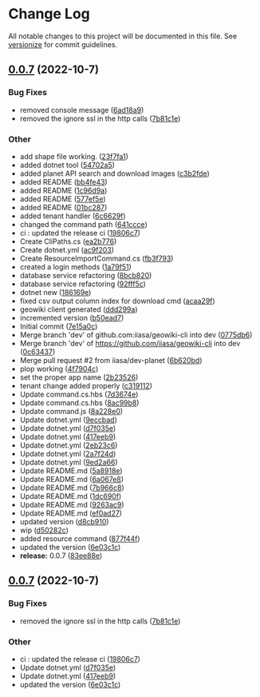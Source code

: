 # Change Log

All notable changes to this project will be documented in this file. See [versionize](https://github.com/versionize/versionize) for commit guidelines.

<a name="0.0.7"></a>
## [0.0.7](https://www.github.com/iiasa/geowiki-cli/releases/tag/v0.0.7) (2022-10-7)

### Bug Fixes

* removed console message ([6ad18a9](https://www.github.com/iiasa/geowiki-cli/commit/6ad18a97ed66d1d8de77c1c0970e87f31f16c517))
* removed the ignore ssl in the http calls ([7b81c1e](https://www.github.com/iiasa/geowiki-cli/commit/7b81c1ec7645327c785b4b97c00a98b9bbfb298c))

### Other

* add shape file working. ([23f7fa1](https://www.github.com/iiasa/geowiki-cli/commit/23f7fa114314a27eac1371a579555fd02ea5fb81))
* added dotnet tool ([54702a5](https://www.github.com/iiasa/geowiki-cli/commit/54702a50e323732fa3166445d216f37714e6a47c))
* added planet API search and download images ([c3b2fde](https://www.github.com/iiasa/geowiki-cli/commit/c3b2fde5fd1cd87067b63aec06722ed9b3e8ee92))
* added README ([bb4fe43](https://www.github.com/iiasa/geowiki-cli/commit/bb4fe437c96942aeef891fd6e31d65f22e93b5c1))
* added README ([1c96d9a](https://www.github.com/iiasa/geowiki-cli/commit/1c96d9a22f4536e86dbb01286a8ac149d49644d7))
* added README ([577ef5e](https://www.github.com/iiasa/geowiki-cli/commit/577ef5e8f814ae1379c7e743173a446e53f9cea1))
* added README ([01bc287](https://www.github.com/iiasa/geowiki-cli/commit/01bc2872f8cfac8aefbe63a915ee35b80660e840))
* added tenant handler ([6c6629f](https://www.github.com/iiasa/geowiki-cli/commit/6c6629f7b8ea6afd6d65bb31b466ef0db1414039))
* changed the command path ([641ccce](https://www.github.com/iiasa/geowiki-cli/commit/641ccce556971d7d07fd3bc394266ba9ff21153e))
* ci : updated the release ci ([19806c7](https://www.github.com/iiasa/geowiki-cli/commit/19806c7bd1f323117bdb382c333e5ca93c13fe20))
* Create CliPaths.cs ([ea2b776](https://www.github.com/iiasa/geowiki-cli/commit/ea2b77699a68e64bce7511463532a1e78a5aca0d))
* Create dotnet.yml ([ac9f203](https://www.github.com/iiasa/geowiki-cli/commit/ac9f203c7735bd14f56347344b0a157ef91cef19))
* Create ResourceImportCommand.cs ([fb3f793](https://www.github.com/iiasa/geowiki-cli/commit/fb3f79305d11a8d1160ccb1d44024bde6cd99980))
* created a login methods ([1a79f51](https://www.github.com/iiasa/geowiki-cli/commit/1a79f515516edf0b2c587925a9fe73f1906a4f78))
* database service refactoring ([8bcb820](https://www.github.com/iiasa/geowiki-cli/commit/8bcb820f885e21a23778597952fc4528d57e81fa))
* database service refactoring ([92fff5c](https://www.github.com/iiasa/geowiki-cli/commit/92fff5cc3074a9cd19f32f1e36ce22f93f35a45a))
* dotnet new ([186169e](https://www.github.com/iiasa/geowiki-cli/commit/186169e6e0102f4aefe7992b76e44dde2620015e))
* fixed csv output column index for download cmd ([acaa29f](https://www.github.com/iiasa/geowiki-cli/commit/acaa29f6c019abe4c62f6b109a1a0d6a12089ace))
* geowiki client generated ([ddd299a](https://www.github.com/iiasa/geowiki-cli/commit/ddd299a4ce8963b0b349a8338a584ec56ce6c372))
* incremented version ([b50ead7](https://www.github.com/iiasa/geowiki-cli/commit/b50ead77caadc3f1396eba6e50e633fe1b86b46c))
* Initial commit ([7e15a0c](https://www.github.com/iiasa/geowiki-cli/commit/7e15a0cad7e36de9969df47e5d26e4bc2727b440))
* Merge branch 'dev' of github.com:iiasa/geowiki-cli into dev ([0775db6](https://www.github.com/iiasa/geowiki-cli/commit/0775db653e533b6a9bdc04ad65a2348ad275ba06))
* Merge branch 'dev' of https://github.com/iiasa/geowiki-cli into dev ([0c63437](https://www.github.com/iiasa/geowiki-cli/commit/0c63437d9927debdf92fb3e681740b7c5d45ba2e))
* Merge pull request #2 from iiasa/dev-planet ([6b620bd](https://www.github.com/iiasa/geowiki-cli/commit/6b620bd1e0d6bba0676804122e1eee1c55559a1a))
* plop working ([4f7904c](https://www.github.com/iiasa/geowiki-cli/commit/4f7904cb5b329c348051cabdb2667427134e9fe6))
* set the proper app name ([2b23526](https://www.github.com/iiasa/geowiki-cli/commit/2b23526d026b81a4e993a0ffbdf7133c561d2486))
* tenant change added properly ([c319112](https://www.github.com/iiasa/geowiki-cli/commit/c319112257dbe380370dab8ee16601315bfa0e6d))
* Update command.cs.hbs ([7d3674e](https://www.github.com/iiasa/geowiki-cli/commit/7d3674ecb0f50239b81dd05fa71913f9bdfaf65f))
* Update command.cs.hbs ([8ac99b8](https://www.github.com/iiasa/geowiki-cli/commit/8ac99b8664b1d1194c09d17331f267538483529c))
* Update command.js ([8a228e0](https://www.github.com/iiasa/geowiki-cli/commit/8a228e018de23bc69229a878eb3339993973dcec))
* Update dotnet.yml ([9eccbad](https://www.github.com/iiasa/geowiki-cli/commit/9eccbadc42ca85904898a8bdda2f6c86c06ef84b))
* Update dotnet.yml ([d7f035e](https://www.github.com/iiasa/geowiki-cli/commit/d7f035e1a0a39b04066915ea3b707c46c7c4c71b))
* Update dotnet.yml ([417eeb9](https://www.github.com/iiasa/geowiki-cli/commit/417eeb9ae878fb7fe7a378c1d55799d2ee6809a2))
* Update dotnet.yml ([2eb23c6](https://www.github.com/iiasa/geowiki-cli/commit/2eb23c6a1e8ea7b5042d7da137b7b8748b6cc953))
* Update dotnet.yml ([2a7f24d](https://www.github.com/iiasa/geowiki-cli/commit/2a7f24d9ce0bda1c0a6b6487e76bbc1cbdc69154))
* Update dotnet.yml ([9ed2a66](https://www.github.com/iiasa/geowiki-cli/commit/9ed2a66b6ed63d07e53ff10033575201ff5898f8))
* Update README.md ([5a8918e](https://www.github.com/iiasa/geowiki-cli/commit/5a8918e5df7dd67d9a764949625cf64f7c3aebf4))
* Update README.md ([6a067e8](https://www.github.com/iiasa/geowiki-cli/commit/6a067e80eb2607bc3fd21afb5af690475d6657ad))
* Update README.md ([7b966c8](https://www.github.com/iiasa/geowiki-cli/commit/7b966c88688d5120272a53ca806ca14d8d72e97f))
* Update README.md ([1dc690f](https://www.github.com/iiasa/geowiki-cli/commit/1dc690f45314470b8612e681650a210e28eb4e3d))
* Update README.md ([9263ac9](https://www.github.com/iiasa/geowiki-cli/commit/9263ac97268ee5a423c33d26e4588638fa9018d4))
* Update README.md ([ef0ad27](https://www.github.com/iiasa/geowiki-cli/commit/ef0ad273708ad62b09ce1d5def263fa9804bf1e6))
* updated version ([d8cb910](https://www.github.com/iiasa/geowiki-cli/commit/d8cb91064aa6b552e33cf1fc26534ae5541505e3))
* wip ([d50282c](https://www.github.com/iiasa/geowiki-cli/commit/d50282c36775a6728d377baf91e0dcffb19874e1))
* added resource command ([877f44f](https://www.github.com/iiasa/geowiki-cli/commit/877f44fe909969e4ea23c71ddbdad1de6ddb97e2))
* updated the version ([6e03c1c](https://www.github.com/iiasa/geowiki-cli/commit/6e03c1cd04dce3645215518450e45b26e71acad5))
* **release:** 0.0.7 ([83ee88e](https://www.github.com/iiasa/geowiki-cli/commit/83ee88e4c5938efecad903b30d0a3f686bbd0238))

<a name="0.0.7"></a>
## [0.0.7](https://www.github.com/iiasa/geowiki-cli/releases/tag/v0.0.7) (2022-10-7)

### Bug Fixes

* removed the ignore ssl in the http calls ([7b81c1e](https://www.github.com/iiasa/geowiki-cli/commit/7b81c1ec7645327c785b4b97c00a98b9bbfb298c))

### Other

* ci : updated the release ci ([19806c7](https://www.github.com/iiasa/geowiki-cli/commit/19806c7bd1f323117bdb382c333e5ca93c13fe20))
* Update dotnet.yml ([d7f035e](https://www.github.com/iiasa/geowiki-cli/commit/d7f035e1a0a39b04066915ea3b707c46c7c4c71b))
* Update dotnet.yml ([417eeb9](https://www.github.com/iiasa/geowiki-cli/commit/417eeb9ae878fb7fe7a378c1d55799d2ee6809a2))
* updated the version ([6e03c1c](https://www.github.com/iiasa/geowiki-cli/commit/6e03c1cd04dce3645215518450e45b26e71acad5))

